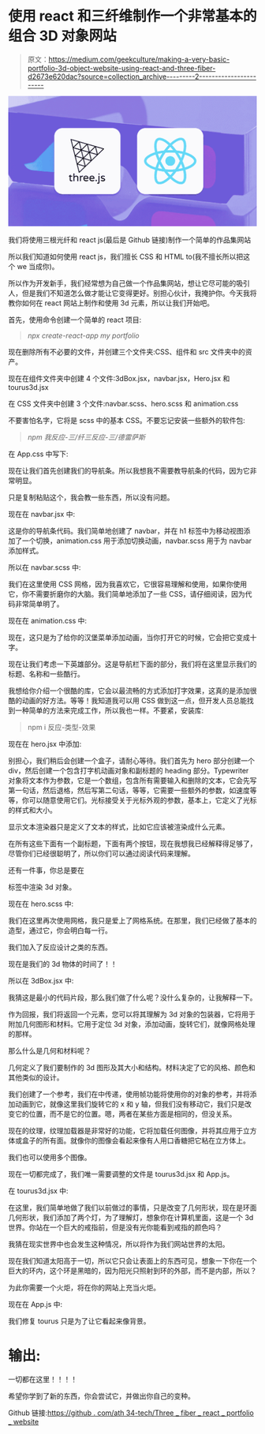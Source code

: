 # 使用 react 和三纤维制作一个非常基本的组合 3D 对象网站

> 原文：<https://medium.com/geekculture/making-a-very-basic-portfolio-3d-object-website-using-react-and-three-fiber-d2673e620dac?source=collection_archive---------2----------------------->

![](img/eb5fe96f2c698c382f7cf2f2733f2f1e.png)

我们将使用三根光纤和 react js(最后是 Github 链接)制作一个简单的作品集网站

所以我们知道如何使用 react js，我们擅长 CSS 和 HTML to(我不擅长所以把这个 we 当成你)。

所以作为开发新手，我们经常想为自己做一个作品集网站，想让它尽可能的吸引人，但是我们不知道怎么做才能让它变得更好。别担心伙计，我掩护你。今天我将教你如何在 react 网站上制作和使用 3d 元素，所以让我们开始吧。

首先，使用命令创建一个简单的 react 项目:

> *npx create-react-app my portfolio*

现在删除所有不必要的文件，并创建三个文件夹:CSS、组件和 src 文件夹中的资产。

现在在组件文件夹中创建 4 个文件:3dBox.jsx，navbar.jsx，Hero.jsx 和 tourus3d.jsx

在 CSS 文件夹中创建 3 个文件:navbar.scss、hero.scss 和 animation.css

不要害怕名字，它将是 scss 中的基本 CSS。不要忘记安装一些额外的软件包:

> *npm 我反应-三/纤三反应-三/德雷萨斯*

在 App.css 中写下:

现在让我们首先创建我们的导航条。所以我想我不需要教导航条的代码，因为它非常明显。

只是复制粘贴这个，我会教一些东西，所以没有问题。

现在在 navbar.jsx 中:

这是你的导航条代码。我们简单地创建了 navbar，并在 h1 标签中为移动视图添加了一个切换，animation.css 用于添加切换动画，navbar.scss 用于为 navbar 添加样式。

所以在 navbar.scss 中:

我们在这里使用 CSS 网格，因为我喜欢它，它很容易理解和使用，如果你使用它，你不需要折磨你的大脑。我们简单地添加了一些 CSS，请仔细阅读，因为代码非常简单明了。

现在在 animation.css 中:

现在，这只是为了给你的汉堡菜单添加动画，当你打开它的时候，它会把它变成十字。

现在让我们考虑一下英雄部分。这是导航栏下面的部分，我们将在这里显示我们的标题、名称和一些酷行。

我想给你介绍一个很酷的库，它会以最流畅的方式添加打字效果，这真的是添加很酷的动画的好方法。等等！我知道我可以用 CSS 做到这一点，但开发人员总能找到一种简单的方法来完成工作，所以我也一样。不要紧，安装库:

> npm i 反应-类型-效果

现在在 hero.jsx 中添加:

别担心，我们稍后会创建一个盒子，请耐心等待。我们首先为 hero 部分创建一个 div，然后创建一个包含打字机动画对象和副标题的 heading 部分。Typewriter 对象将文本作为参数，它是一个数组，包含所有需要输入和删除的文本，它会先写第一句话，然后退格，然后写第二句话，等等，它需要一些额外的参数，如速度等等，你可以随意使用它们。光标接受关于光标外观的参数，基本上，它定义了光标的样式和大小。

显示文本渲染器只是定义了文本的样式，比如它应该被渲染成什么元素。

在所有这些下面有一个副标题，下面有两个按钮，现在我想我已经解释得足够了，尽管你们已经很聪明了，所以你们可以通过阅读代码来理解。

还有一件事，你总是要在

<canvas>标签中渲染 3d 对象。</canvas>

现在在 hero.scss 中:

我们在这里再次使用网格，我只是爱上了网格系统。在那里，我们已经做了基本的造型，通过它，你会明白每一行。

我们加入了反应设计之类的东西。

现在是我们的 3d 物体的时间了！！

所以在 3dBox.jsx 中:

我猜这是最小的代码片段，那么我们做了什么呢？没什么复杂的，让我解释一下。

作为回报，我们将返回一个<mesh>元素，您可以将其理解为 3d 对象的包装器，它将用于附加几何图形和材料。它用于定位 3d 对象，添加动画，旋转它们，就像网格处理的那样。</mesh>

那么什么是几何和材料呢？

几何定义了我们要制作的 3d 图形及其大小和结构。材料决定了它的风格、颜色和其他类似的设计。

我们创建了一个参考，我们在<mesh>中传递，使用帧功能将使用你的对象的参考，并将添加动画到它，就像这里我们旋转它的 x 和 y 轴，但我们没有移动它，我们只是改变它的位置，而不是它的位置。嗯，两者在某些方面是相同的，但没关系。</mesh>

现在的纹理，纹理加载器是非常好的功能，它将加载任何图像，并将其应用于立方体或盒子的所有面。就像你的图像会看起来像有人用口香糖把它粘在立方体上。

我们也可以使用多个图像。

现在一切都完成了，我们唯一需要调整的文件是 tourus3d.jsx 和 App.js。

在 tourus3d.jsx 中:

在这里，我们简单地做了我们以前做过的事情，只是改变了几何形状，现在是环面几何形状，我们添加了两个灯，为了理解灯，想象你在计算机里面，这是一个 3d 世界。你站在一个巨大的戒指前，但是没有光你能看到戒指的颜色吗？

我猜在现实世界中也会发生这种情况，所以<ambientlight>将作为我们网站世界的太阳。</ambientlight>

现在我们知道太阳高于一切，所以它只会让表面上的东西可见，想象一下你在一个巨大的环内，这个环是黑暗的，因为阳光只照射到环的外部，而不是内部，所以？

为此你需要一个火炬，<directionallight>将在你的网站上充当火炬。</directionallight>

现在在 App.js 中:

我们修复 tourus 只是为了让它看起来像背景。

# 输出:

一切都在这里！！！！

希望你学到了新的东西，你会尝试它，并做出你自己的变种。

Github 链接:[https://github . com/ath 34-tech/Three _ fiber _ react _ portfolio _ website](https://github.com/ath34-tech/Three_fiber_react_portfolio_websitehttps://github.com/ath34-tech/Three_fiber_react_portfolio_website)
